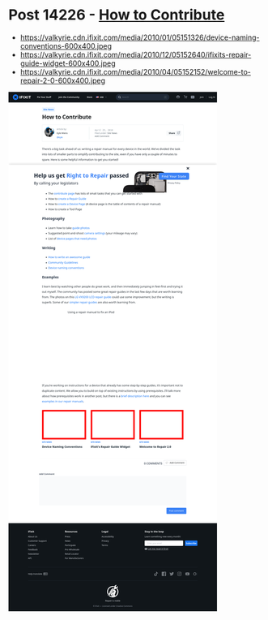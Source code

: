 # Post 14226 - [How to Contribute](https://www.ifixit.com/News/14226/how-to-contribute)

- https://valkyrie.cdn.ifixit.com/media/2010/01/05151326/device-naming-conventions-600x400.jpeg
- https://valkyrie.cdn.ifixit.com/media/2010/12/05152640/ifixits-repair-guide-widget-600x400.jpeg
- https://valkyrie.cdn.ifixit.com/media/2010/04/05152152/welcome-to-repair-2-0-600x400.jpeg

![screencap](screenshots/71d12316-1506-40f6-9517-941db01d4a22.png)

